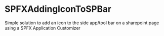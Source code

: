 # SPFXAddingIconToSPBar
Simple solution to add an icon to the side app/tool bar on a sharepoint page using a SPFX Application Customizer
